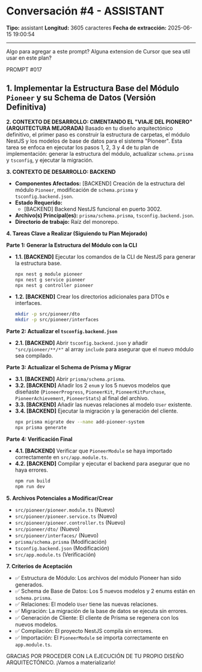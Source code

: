 # Conversación #4 - ASSISTANT

**Tipo:** assistant
**Longitud:** 3605 caracteres
**Fecha de extracción:** 2025-06-15 19:00:54

---

Algo para agregar a este prompt? Alguna extension de Cursor que sea util usar en este plan?

PROMPT #017
## 1. Implementar la Estructura Base del Módulo `Pioneer` y su Schema de Datos (Versión Definitiva)

**2. CONTEXTO DE DESARROLLO: CIMENTANDO EL "VIAJE DEL PIONERO" (ARQUITECTURA MEJORADA)**
Basado en tu diseño arquitectónico definitivo, el primer paso es construir la estructura de carpetas, el módulo NestJS y los modelos de base de datos para el sistema "Pioneer". Esta tarea se enfoca en ejecutar los pasos 1, 2, 3 y 4 de tu plan de implementación: generar la estructura del módulo, actualizar `schema.prisma` y `tsconfig`, y ejecutar la migración.

**3. CONTEXTO DE DESARROLLO: BACKEND**
- **Componentes Afectados:** [BACKEND] Creación de la estructura del módulo `Pioneer`, modificación de `schema.prisma` y `tsconfig.backend.json`.
- **Estado Requerido:**
    - [BACKEND] Backend NestJS funcional en puerto 3002.
- **Archivo(s) Principal(es):** `prisma/schema.prisma`, `tsconfig.backend.json`.
- **Directorio de trabajo:** Raíz del monorepo.

**4. Tareas Clave a Realizar (Siguiendo tu Plan Mejorado)**

**Parte 1: Generar la Estructura del Módulo con la CLI**
*   **1.1. [BACKEND]** Ejecutar los comandos de la CLI de NestJS para generar la estructura base.
    ```bash
    npx nest g module pioneer
    npx nest g service pioneer
    npx nest g controller pioneer
    ```
*   **1.2. [BACKEND]** Crear los directorios adicionales para DTOs e interfaces.
    ```bash
    mkdir -p src/pioneer/dto
    mkdir -p src/pioneer/interfaces
    ```

**Parte 2: Actualizar el `tsconfig.backend.json`**
*   **2.1. [BACKEND]** Abrir `tsconfig.backend.json` y añadir `"src/pioneer/**/*"` al array `include` para asegurar que el nuevo módulo sea compilado.

**Parte 3: Actualizar el Schema de Prisma y Migrar**
*   **3.1. [BACKEND]** Abrir `prisma/schema.prisma`.
*   **3.2. [BACKEND]** Añadir los 2 `enum` y los 5 nuevos modelos que diseñaste (`PioneerProgress`, `PioneerKit`, `PioneerKitPurchase`, `PioneerAchievement`, `PioneerStats`) al final del archivo.
*   **3.3. [BACKEND]** Añadir las nuevas relaciones al modelo `User` existente.
*   **3.4. [BACKEND]** Ejecutar la migración y la generación del cliente.
    ```bash
    npx prisma migrate dev --name add-pioneer-system
    npx prisma generate
    ```

**Parte 4: Verificación Final**
*   **4.1. [BACKEND]** Verificar que `PioneerModule` se haya importado correctamente en `src/app.module.ts`.
*   **4.2. [BACKEND]** Compilar y ejecutar el backend para asegurar que no haya errores.
    ```bash
    npm run build
    npm run dev
    ```

**5. Archivos Potenciales a Modificar/Crear**
- `src/pioneer/pioneer.module.ts` (Nuevo)
- `src/pioneer/pioneer.service.ts` (Nuevo)
- `src/pioneer/pioneer.controller.ts` (Nuevo)
- `src/pioneer/dto/` (Nuevo)
- `src/pioneer/interfaces/` (Nuevo)
- `prisma/schema.prisma` (Modificación)
- `tsconfig.backend.json` (Modificación)
- `src/app.module.ts` (Verificación)

**7. Criterios de Aceptación**
- ✅ Estructura de Módulo: Los archivos del módulo Pioneer han sido generados.
- ✅ Schema de Base de Datos: Los 5 nuevos modelos y 2 enums están en `schema.prisma`.
- ✅ Relaciones: El modelo `User` tiene las nuevas relaciones.
- ✅ Migración: La migración de la base de datos se ejecuta sin errores.
- ✅ Generación de Cliente: El cliente de Prisma se regenera con los nuevos modelos.
- ✅ Compilación: El proyecto NestJS compila sin errores.
- ✅ Importación: El `PioneerModule` se importa correctamente en `app.module.ts`.

GRACIAS POR PROCEDER CON LA EJECUCIÓN DE TU PROPIO DISEÑO ARQUITECTÓNICO. ¡Vamos a materializarlo!